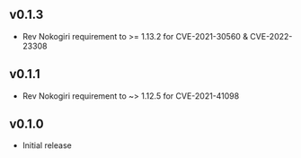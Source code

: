 ## v0.1.3

* Rev Nokogiri requirement to >= 1.13.2 for CVE-2021-30560 & CVE-2022-23308

## v0.1.1

* Rev Nokogiri requirement to ~> 1.12.5 for CVE-2021-41098

## v0.1.0

* Initial release

